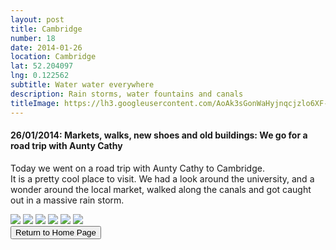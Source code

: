 ```yaml
---
layout: post
title: Cambridge
number: 18
date: 2014-01-26
location: Cambridge
lat: 52.204097
lng: 0.122562
subtitle: Water water everywhere
description: Rain storms, water fountains and canals
titleImage: https://lh3.googleusercontent.com/AoAk3sGonWaHyjnqcjzlo6XF-KKhcJszyLnl_rKWCsAxB354vr5zaAuBPHiaaeZFa1yI8AQVU9iZA1TiB9mNbTzbvGO2fBWy655SLVDSkqPinNaaqssJ7ssBlh66m-jeIUNpil7Zujk=w2400
---
```


<h4>26/01/2014: Markets, walks, new shoes and old buildings: We go for a road trip with Aunty Cathy</h4>

Today we went on a road trip with Aunty Cathy to Cambridge. <br>
It is a pretty cool place to visit. We had a look around the university, and a wonder around the local market, walked along the canals and got caught out in a massive rain storm. 

<img src="https://lh3.googleusercontent.com/NBAzLk-dhf8jUm96Dz-ZM0Cvaqm3lauVaYrMvs9RnWBmpkJDaX2rv_HBSvU8avbHbYNUFUsEuEDm7J_pHL6yz7TOiCjkoOdptHlh3ROZC5eDn_5hLhzRoOJGuFmUyzueDKqmvwvRYvI=w2400" class="image1">
<img src="https://lh3.googleusercontent.com/T_HJVbBw9DuCXT001AIa2Fshhbep3iSuR7TFRoBzTFiBVJUQFmcCPScd5XG-BlnwZCWf93tMeJOlxI-OqrKwG7SZdTtz93tjsU3oBjDwzJQCx0ko1PrMHcG1F5xSzni9bYOBGknWJZ8=w2400" class="image1">
<img src="https://lh3.googleusercontent.com/5pGN85AufV564KmbqEf84Yn9ZFNs4gVi5fvINH0oF0LJGUmomL1QoZL7BxWlFkba-USQ40xWXmBt0fQa5nhq-_7y1TVqCTBXdUZFpMrItM7VagxuG15h2v49RaUJicNVSbbVf4N7HXQ=w2400" class="image1">
<img src="https://lh3.googleusercontent.com/1LAngD0bmY5c4veApr7lcbq3oAXH4FnmLES2iyIuhIEF-4Td2krasUdBOBOXTtozkRrI7KPrAMB_8decflr1Tn9czkt1EBJUGldTX6ktnsGb0eNzdhKNisSlhUR2-Avrx50kXN2ZcUQ=w2400" class="image1">
<img src="https://lh3.googleusercontent.com/5KBNju8if63ds1ih-vOmko1Eay25J2bTh1YPfowgjoDmvuaXmpy7I36YuF9GArnFbg-cwSZRXVyLbPA8WiLukxy0Eq_lbUe02SJqQSHeqImEYZJSclv193gkixayZNdBevOVfg-Vu-4=w2400" class="image1">
<img src="https://lh3.googleusercontent.com/9pGI8q8tXFMnHRei80bazIhCfHrZlOwPJYZbtNogN2eEVyjpqIM8MjqtiQrNwEyEHJWqpOg18jI3B-hhl-yJLBCo87c8OAGO1NiJN0r5HaiNpEotttdL_Ou53P7ybcR86cMX2paPp7Q=w2400" class="image1">

<div class="wrapper">
  <input type="button" class="button" value="Return to Home Page" onclick="self.close()">
</div>
